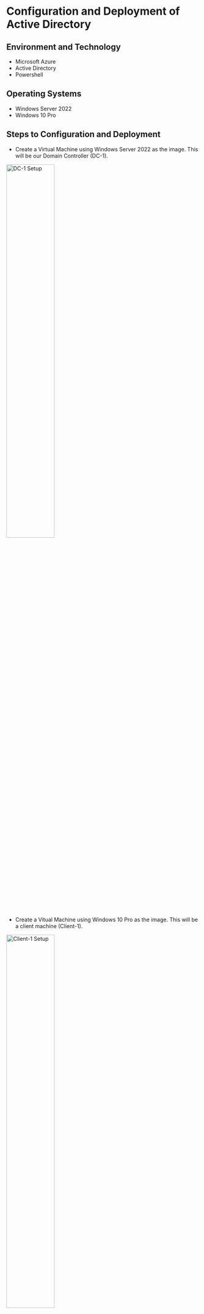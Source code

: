 <h1> Configuration and Deployment of Active Directory </h1>

<h2> Environment and Technology </h2>

- Microsoft Azure
- Active Directory
- Powershell

<h2> Operating Systems </h2>

- Windows Server 2022
- Windows 10 Pro

<h2> Steps to Configuration and Deployment </h2>

- Create a Virtual Machine using Windows Server 2022 as the image. This will be our Domain Controller (DC-1).
<img src="https://i.imgur.com/vCOaCLU.png" height="50%" width="50%" alt="DC-1 Setup"/>

- Create a Vitual Machine using Windows 10 Pro as the image. This will be a client machine (Client-1).
<img src="https://i.imgur.com/Ja7LoRM.png" height="50%" width="50%" alt="Client-1 Setup"/>

- Set the Domain Controller's Network Interface Private IP Address to static.
<img src="https://i.imgur.com/X4odscV.png" height="50%" width="50%" alt="DC-1 Networking Settings"/>
<img src="https://i.imgur.com/y7bP3Bn.png" height="50%" width="50%" alt="DC-1 IP Settings"/>

- Log in to Client-1 using Remote Desktop. Ping the Private IP Address of DC-1. This request should time out. 
<img src="https://i.imgur.com/ctgZkqB.png" height="50%" width="50%" alt="Pinging DC-1"/>

- Log in to DC-1 using Remote Desktop. Enable ICMPv4 on the server's firewall.
<img src="https://i.imgur.com/vpwBrTJ.png" height="50%" width="50%" alt="Enabling echo requests"/>

- Install a new Active Directory Forest on DC-1 and promote server to Domain Controller.
<img src="https://i.imgur.com/z7LoGb6.png" height="50%" width="50%" alt="Creating new active directory forest"/>
<img src="https://i.imgur.com/lDGnjhj.png" height="50%" width="50%" alt="Promote server to domain controller"/>

- Within Active Directory Users and Computers, create a new Organizational Unit called "_EMPLOYEES".
- Within Active Directory Users and Computers, create a new Organizational Unit called "_ADMINS".
<img src="https://i.imgur.com/eABVAhC.png" height="50%" width="50%" alt="Creating new organizational unit"/>


- Create a new employee and give that employee Admin privileges.
<img src="https://i.imgur.com/T1L5w7r.png" height="50%" width="50%" alt="Creating new employee"/>
<img src="https://i.imgur.com/FXCpetf.png" height="50%" width="50%" alt="Giving new employee Admin privileges"/>

- Log back in to DC-1 as the new employee that was created in the previous step.
- Within the Azure portal, set Client-1's DNS settings to the Private IP of DC-1.
<img src="https://i.imgur.com/qmQ1Rgc.png" height="50%" width="50%" alt="Changing Client-1 DNS settings"/>

- Restart Client-1. On Client-1, run "ipconfig /all" to verify the new DNS settings have taken effect.
<img src="https://i.imgur.com/uADK8kI.png" height="50%" width="50%" alt="Client-1 DNS Server is now DC-1"

- Log in to Client-1 as the original user created with the VM and join Client-1 to DC-1's domain.
<img src="https://i.imgur.com/7QuT063.png" height="50%" width="50%" alt="Joining Client-1 to mydomain.com"/>

- Create an organizational unit called "_CLIENTS" and drag Client-1 into the new folder.
- Using the new Admin employee credentials, log in to Client-1 and allow domain users to access Remote Desktop. 
- Use Powershell to run a script to create many additional users.

